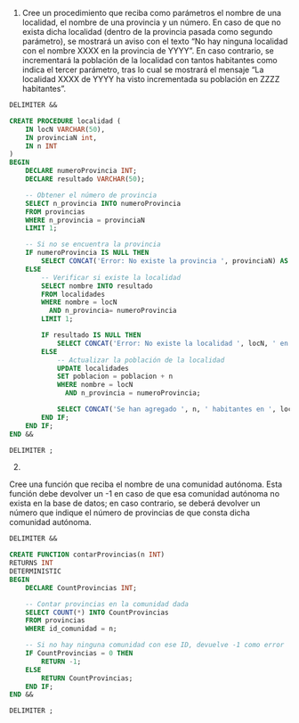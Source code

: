 1. Cree un procedimiento que reciba como parámetros el nombre de una localidad, el nombre de una provincia y un número. En caso de que no exista dicha localidad (dentro de la provincia pasada como segundo parámetro), se mostrará un aviso con el texto “No hay ninguna localidad con el nombre XXXX en la provincia de YYYY”. En caso contrario, se incrementará la población de la localidad con tantos habitantes como indica el tercer parámetro, tras lo cual se mostrará el mensaje “La localidad XXXX de YYYY ha visto incrementada su población en ZZZZ habitantes”.



```sql
DELIMITER &&

CREATE PROCEDURE localidad (
    IN locN VARCHAR(50), 
    IN provinciaN int, 
    IN n INT
)
BEGIN
    DECLARE numeroProvincia INT;
    DECLARE resultado VARCHAR(50);

    -- Obtener el número de provincia
    SELECT n_provincia INTO numeroProvincia 
    FROM provincias 
    WHERE n_provincia = provinciaN
    LIMIT 1;

    -- Si no se encuentra la provincia
    IF numeroProvincia IS NULL THEN 
        SELECT CONCAT('Error: No existe la provincia ', provinciaN) AS Mensaje;
    ELSE
        -- Verificar si existe la localidad
        SELECT nombre INTO resultado 
        FROM localidades 
        WHERE nombre = locN 
          AND n_provincia= numeroProvincia
        LIMIT 1;

        IF resultado IS NULL THEN 
            SELECT CONCAT('Error: No existe la localidad ', locN, ' en la provincia ', provinciaN) AS Mensaje;
        ELSE
            -- Actualizar la población de la localidad
            UPDATE localidades 
            SET poblacion = poblacion + n 
            WHERE nombre = locN 
              AND n_provincia = numeroProvincia;

            SELECT CONCAT('Se han agregado ', n, ' habitantes en ', locN, ' de la provincia ', provinciaN) AS Mensaje;
        END IF;
    END IF;
END &&

DELIMITER ;


```

2. 
Cree una función que reciba el nombre de una comunidad autónoma. Esta función debe devolver un -1 en caso de que esa comunidad autónoma no exista en la base de datos; en caso contrario, se deberá devolver un número que indique el número de provincias de que consta dicha comunidad autónoma.


```sql
DELIMITER &&

CREATE FUNCTION contarProvincias(n INT)
RETURNS INT
DETERMINISTIC
BEGIN
    DECLARE CountProvincias INT;

    -- Contar provincias en la comunidad dada
    SELECT COUNT(*) INTO CountProvincias 
    FROM provincias 
    WHERE id_comunidad = n;

    -- Si no hay ninguna comunidad con ese ID, devuelve -1 como error
    IF CountProvincias = 0 THEN
        RETURN -1;
    ELSE
        RETURN CountProvincias;
    END IF;
END &&

DELIMITER ;
```
